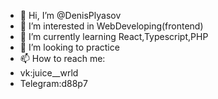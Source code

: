 - 👋 Hi, I’m @DenisPlyasov
- 👀 I’m interested in WebDeveloping(frontend)
- 🌱 I’m currently learning React,Typescript,PHP
- 💞️ I’m looking to practice
- 📫 How to reach me:
-   vk:juice__wrld
-   Telegram:d88p7
<!---
DenisPlyasov/DenisPlyasov is a ✨ special ✨ repository because its `README.md` (this file) appears on your GitHub profile.
You can click the Preview link to take a look at your changes.
--->
